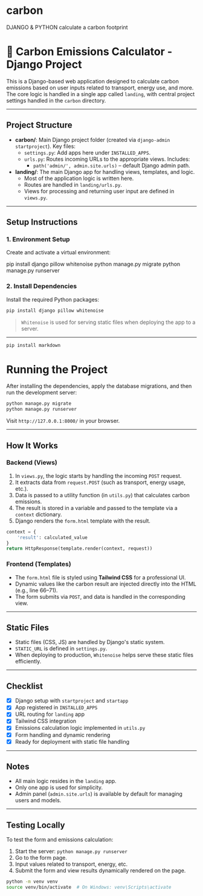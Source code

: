 # carbon
DJANGO &amp; PYTHON calculate a carbon footprint
# 🌱 Carbon Emissions Calculator - Django Project

This is a Django-based web application designed to calculate carbon emissions based on user inputs related to transport, energy use, and more. The core logic is handled in a single app called `landing`, with central project settings handled in the `carbon` directory.

---

## Project Structure

- **carbon/**: Main Django project folder (created via `django-admin startproject`). Key files:
  - `settings.py`: Add apps here under `INSTALLED_APPS`.
  - `urls.py`: Routes incoming URLs to the appropriate views. Includes:
    - `path('admin/', admin.site.urls)` – default Django admin path.
- **landing/**: The main Django app for handling views, templates, and logic.
  - Most of the application logic is written here.
  - Routes are handled in `landing/urls.py`.
  - Views for processing and returning user input are defined in `views.py`.

---

## Setup Instructions

### 1. Environment Setup

Create and activate a virtual environment:

pip install django pillow whitenoise 
python manage.py migrate
python manage.py runserver


### 2. Install Dependencies

Install the required Python packages:

```bash
pip install django pillow whitenoise
```

> `Whitenoise` is used for serving static files when deploying the app to a server.

---

```bash
pip install markdown 
```

# Running the Project

After installing the dependencies, apply the database migrations, and then run the development server:

```bash
python manage.py migrate
python manage.py runserver
```

Visit `http://127.0.0.1:8000/` in your browser.

---

##  How It Works

### Backend (Views)

1. In `views.py`, the logic starts by handling the incoming `POST` request.
2. It extracts data from `request.POST` (such as transport, energy usage, etc.).
3. Data is passed to a utility function (in `utils.py`) that calculates carbon emissions.
4. The result is stored in a variable and passed to the template via a `context` dictionary.
5. Django renders the `form.html` template with the result.

```python
context = {
    'result': calculated_value
}
return HttpResponse(template.render(context, request))
```

### Frontend (Templates)

- The `form.html` file is styled using **Tailwind CSS** for a professional UI.
- Dynamic values like the carbon result are injected directly into the HTML (e.g., line 66–71).
- The form submits via `POST`, and data is handled in the corresponding view.

---

## Static Files

- Static files (CSS, JS) are handled by Django's static system.
- `STATIC_URL` is defined in `settings.py`.
- When deploying to production, `Whitenoise` helps serve these static files efficiently.

---

## Checklist

- [x] Django setup with `startproject` and `startapp`
- [x] App registered in `INSTALLED_APPS`
- [x] URL routing for `landing` app
- [x] Tailwind CSS integration
- [x] Emissions calculation logic implemented in `utils.py`
- [x] Form handling and dynamic rendering
- [x] Ready for deployment with static file handling

---

## Notes

- All main logic resides in the `landing` app.
- Only one app is used for simplicity.
- Admin panel (`admin.site.urls`) is available by default for managing users and models.

---

## Testing Locally

To test the form and emissions calculation:

1. Start the server: `python manage.py runserver`
2. Go to the form page.
3. Input values related to transport, energy, etc.
4. Submit the form and view results dynamically rendered on the page.


```bash
python -m venv venv
source venv/bin/activate  # On Windows: venv\Scripts\activate

